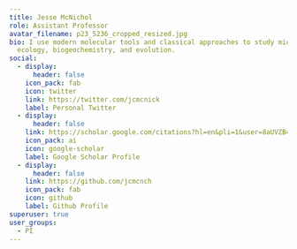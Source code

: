 ```yaml
---
title: Jesse McNichol
role: Assistant Professor
avatar_filename: p23_5236_cropped_resized.jpg
bio: I use modern molecular tools and classical approaches to study microbial
  ecology, biogeochemistry, and evolution.
social:
  - display:
      header: false
    icon_pack: fab
    icon: twitter
    link: https://twitter.com/jcmcnick
    label: Personal Twitter
  - display:
      header: false
    link: https://scholar.google.com/citations?hl=en&pli=1&user=8aUVZB4AAAAJ
    icon_pack: ai
    icon: google-scholar
    label: Google Scholar Profile
  - display:
      header: false
    link: https://github.com/jcmcnch
    icon_pack: fab
    icon: github
    label: Github Profile
superuser: true
user_groups:
  - PI
---
```

